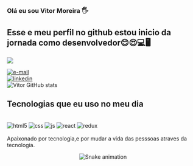 ### Olá  eu sou Vitor Moreira 🖐️
##  Esse e meu perfil no github estou inicio da jornada como desenvolvedor😊😍💻🖥

  <a href="https://wa.me/5551983555958" target="_blank"><img src="https://img.shields.io/badge/WhatsApp-25D366?style=for-the-badge&logo=whatsapp&logoColor=white" target="_blank"></a>

[![ e-mail ](https://img.shields.io/badge/Gmail-D14836?style=for-the-badge&logo=gmail&logoColor=white)](https://criarmeulink.com.br/u/1662063835)<br>
[![ linkedin ](https://img.shields.io/badge/LinkedIn-0077B5?style=for-the-badge&logo=linkedin&logoColor=white)](https://www.linkedin.com/in/vitor-rocha-3b709a175/)<br>
![Vitor GitHub stats](https://github-readme-stats.vercel.app/api?username=vitormrock&show_icons=true&theme=radical)

##  Tecnologias que eu uso no meu dia

<div style="display: inline_block"><br/>
  <img align="center" alt="html5" src="https://img.shields.io/badge/HTML5-E34F26?style=for-the-badge&logo=html5&logoColor=white" />
  <img align="center" alt="css" src="https://img.shields.io/badge/CSS3-1572B6?style=for-the-badge&logo=css3&logoColor=white" />
  <img align="center" alt="js" src="https://img.shields.io/badge/JavaScript-F7DF1E?style=for-the-badge&logo=javascript&logoColor=black" />
  <img align="center" alt="react" src="https://img.shields.io/badge/React-20232A?style=for-the-badge&logo=react&logoColor=61DAFB" />
  <img align="center" alt="redux" src="https://img.shields.io/badge/Redux-593D88?style=for-the-badge&logo=redux&logoColor=white" />
</div><br/>
Apaixonado por tecnologia,e por mudar a vida das pesssoas atraves da tecnologia.
<div align="center">
 
  ![Snake animation](https://github.com/danielbped/danielbped/blob/output/github-contribution-grid-snake.svg)
  
</div>

